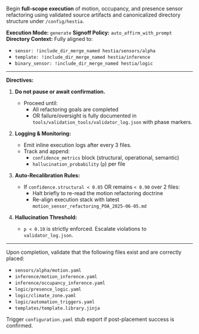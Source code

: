 Begin **full-scope execution** of motion, occupancy, and presence sensor refactoring using validated source artifacts and canonicalized directory structure under `/config/hestia`.

**Execution Mode:** `generate`
**Signoff Policy:** `auto_affirm_with_prompt`
**Directory Context:** Fully aligned to:
- `sensor: !include_dir_merge_named hestia/sensors/alpha`
- `template: !include_dir_merge_named hestia/inference`
- `binary_sensor: !include_dir_merge_named hestia/logic`

---

**Directives:**

1. **Do not pause or await confirmation.**
   - Proceed until:
     - All refactoring goals are completed
     - OR failure/oversight is fully documented in `tools/validation_tools/validator_log.json` with phase markers.

2. **Logging & Monitoring:**
   - Emit inline execution logs after every 3 files.
   - Track and append:
     - `confidence_metrics` block (structural, operational, semantic)
     - `hallucination_probability` (`p`) per file

3. **Auto-Recalibration Rules:**
   - If `confidence.structural < 0.85` OR remains `< 0.90` over 2 files:
     - Halt briefly to re-read the motion refactoring doctrine
     - Re-align execution stack with latest `motion_sensor_refactoring_POA_2025-06-05.md`

4. **Hallucination Threshold:**
   - `p < 0.10` is strictly enforced. Escalate violations to `validator_log.json`.

---

Upon completion, validate that the following files exist and are correctly placed:

- `sensors/alpha/motion.yaml`
- `inference/motion_inference.yaml`
- `inference/occupancy_inference.yaml`
- `logic/presence_logic.yaml`
- `logic/climate_zone.yaml`
- `logic/automation_triggers.yaml`
- `templates/template.library.jinja`

Trigger `configuration.yaml` stub export if post-placement success is confirmed.
